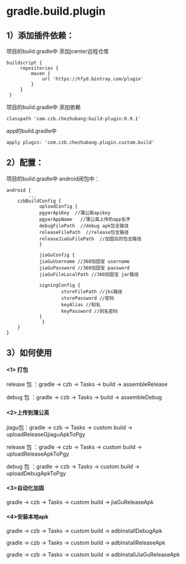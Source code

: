 # gradle.build.plugin

## 1）添加插件依赖：
项目的build.gradle中 添加jcenter远程仓库


    buildscript {
         repositories {  
             maven {
                 url 'https://hfyd.bintray.com/plugin'	   
             }
         }
     }

项目的build.gradle中 添加依赖

    classpath 'com.czb.chezhubang:build-plugin:0.9.1'


app的build.gradle中

    apply plugin: 'com.czb.chezhubang.plugin.custom.build'


## 2）配置：
项目的build.gradle中 android闭包中：


    android {
            ...
	    czbBuildConfig {
    	        uploadConfig {
        	    pgyerApiKey  //蒲公英apikey
        	    pgyerAppName   //蒲公英上传的app名字
        	    debugFilePath  //debug apk包全路径
        	    releaseFilePath  //release包全路径
        	    releaseJiaGuFilePath  //加固后的包全路径
    	        }

    	        jiaGuConfig {
        	    jiaGuUsername //360加固宝 username
        	    jiaGuPassword //360加固宝 password
        	    jiaGuFileLocalPath //360加固宝 jar路径

        	    signingConfig {
            	        storeFilePath //jks路径
            	        storePassword //密码
            	        keyAlias //别名
            	        keyPassword //别名密码
        	    }
                 }
	    }
    }


## 3）如何使用
#### <1> 打包

release 包 ：gradle → czb → Tasks → build → assembleRelease

debug 包 ：gradle → czb → Tasks → build → assembleDebug


#### <2>上传到蒲公英

jiagu包：gradle → czb → Tasks → custom build → uploadReleaseGjiaguApkToPgy

release 包 ：gradle → czb → Tasks → custom build → uploadReleaseApkToPgy

debug 包 ：gradle → czb → Tasks → custom build → uploadDebugApkToPgy

#### <3>自动化加固

gradle → czb → Tasks → custom build → jiaGuReleaseApk


#### <4>安装本地apk

gradle → czb → Tasks → custom build → adbInstallDebugApk

gradle → czb → Tasks → custom build → adbInstallReleaseApk

gradle → czb → Tasks → custom build → adbInstallJiaGuReleaseApk

